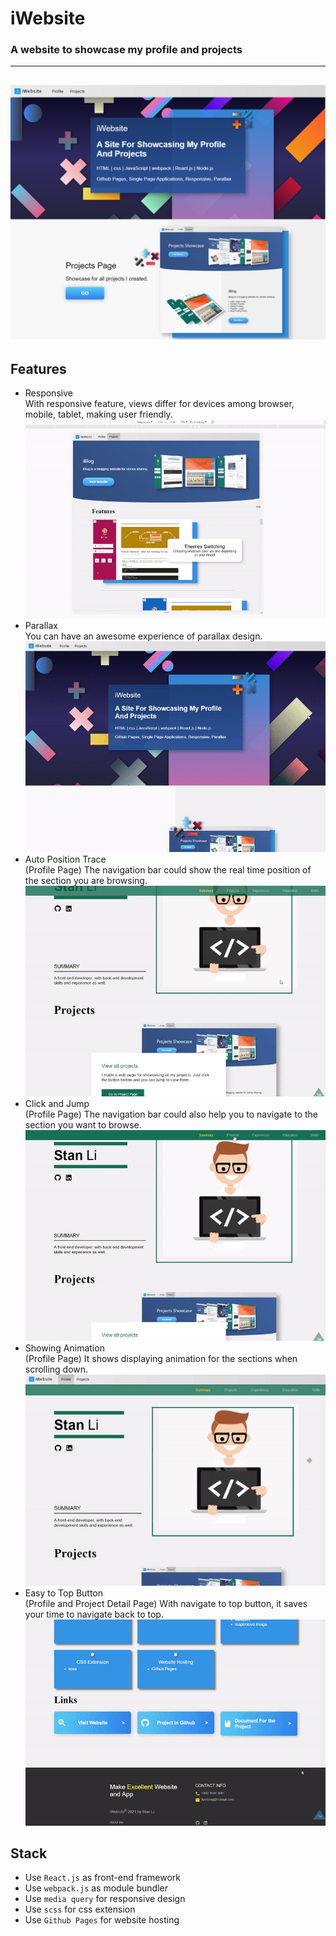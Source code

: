 # iWebsite
### A website to showcase my profile and projects
---

## <center>[![iWebsite](src/assets/file/image/iwebsite-home.png)](https://www.lipohong.website "Live Demo")</center>

## Features
- Responsive  
  With responsive feature, views differ for devices among browser, mobile, tablet, making user friendly.  
  <img src="src/assets/file/image/responsive2.gif" alt="responsive" />  
- Parallax  
  You can have an awesome experience of parallax design.  
  <img src="src/assets/file/image/parallax.gif" alt="Parallax" />  
- Auto Position Trace  
  (Profile Page) The navigation bar could show the real time position of the section you are browsing.  
  <img src="src/assets/file/image/autoTracingNavBar.gif" alt="Auto Position Trace" />  
- Click and Jump  
  (Profile Page) The navigation bar could also help you to navigate to the section you want to browse.  
  <img src="src/assets/file/image/positioningNavBar.gif" alt="Click and Jump" />  
- Showing Animation  
  (Profile Page) It shows displaying animation for the sections when scrolling down.  
  <img src="src/assets/file/image/animation.gif" alt="Showing Animation" />  
- Easy to Top Button  
  (Profile and Project Detail Page) With navigate to top button, it saves your time to navigate back to top.  
  <img src="src/assets/file/image/navToTopButton.gif" alt="Easy to Top Button" />  

## Stack
- Use `React.js` as front-end framework
- Use `webpack.js` as module bundler
- Use `media query` for responsive design
- Use `scss` for css extension
- Use `Github Pages` for website hosting